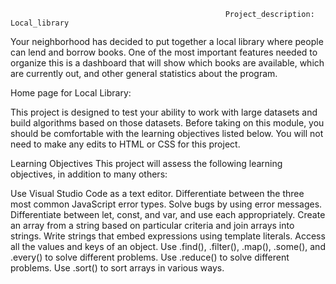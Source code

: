                                                     Project_description: Local_library                                                          
                                                                                                                  
Your neighborhood has decided to put together a local library where people can lend and borrow books. One of the most important features needed to organize this is a dashboard that will show which books are available, which are currently out, and other general statistics about the program.

Home page for Local Library:

This project is designed to test your ability to work with large datasets and build algorithms based on those datasets. Before taking on this module, you should be comfortable with the learning objectives listed below. You will not need to make any edits to HTML or CSS for this project.

Learning Objectives This project will assess the following learning objectives, in addition to many others:

Use Visual Studio Code as a text editor. Differentiate between the three most common JavaScript error types. Solve bugs by using error messages. Differentiate between let, const, and var, and use each appropriately. Create an array from a string based on particular criteria and join arrays into strings. Write strings that embed expressions using template literals. Access all the values and keys of an object. Use .find(), .filter(), .map(), .some(), and .every() to solve different problems. Use .reduce() to solve different problems. Use .sort() to sort arrays in various ways.

